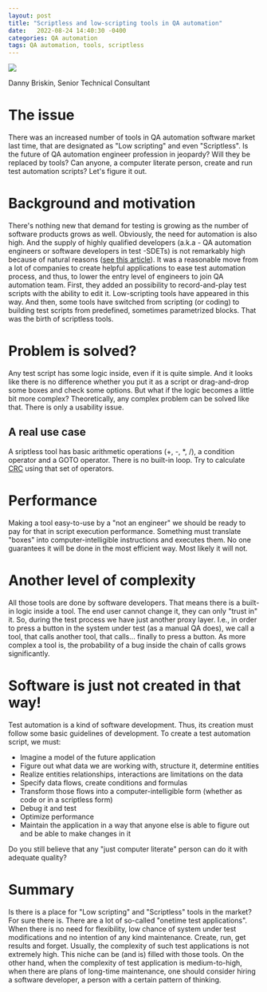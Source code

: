 ```yaml
---
layout: post
title: "Scriptless and low-scripting tools in QA automation"
date:   2022-08-24 14:40:30 -0400
categories: QA automation
tags: QA automation, tools, scriptless
---
```

![](/images/setup_aspectj.jpg)

Danny Briskin, Senior Technical Consultant


# The issue
There was an increased number of tools in QA automation software market last time, that are designated as "Low scripting" and even "Scriptless". Is the future of QA automation engineer profession in jeopardy? Will they be replaced by tools? Can anyone, a computer literate person, create and run test automation scripts? Let's figure it out.

# Background and motivation
There's nothing new that demand for testing is growing as the number of software products grows as well. Obviously, the need for automation is also high. And the supply of highly qualified developers (a.k.a - QA automation engineers or software developers in test -SDETs) is not remarkably high because of natural reasons ([see this article](https://danny-briskin.github.io/java/2021/12/16/2021-12-16-should-aqa-be-devs.html)).
It was a reasonable move from a lot of companies to create helpful applications to ease test automation process, and thus, to lower the entry level of engineers to join QA automation team. First, they added an possibility to record-and-play test scripts with the ability to edit it. Low-scripting tools have appeared in this way. And then, some tools have switched from scripting (or coding) to building test scripts from predefined, sometimes parametrized blocks. That was the birth of scriptless tools.

# Problem is solved?
Any test script has some logic inside, even if it is quite simple. And it looks like there is no difference whether you put it as a script or drag-and-drop some boxes and check some options. But what if the logic becomes a little bit more complex? Theoretically, any complex problem can be solved like that. There is only a usability issue. 

## A real use case
A sriptless tool has basic arithmetic operations (+, -, *, /), a condition operator and a GOTO operator. There is no built-in loop. Try to calculate [CRC](https://en.wikipedia.org/wiki/Cyclic_redundancy_check) using that set of operators.

# Performance
Making a tool easy-to-use by a "not an engineer" we should be ready to pay for that in script execution performance. Something must translate "boxes" into computer-intelligible instructions and executes them. No one guarantees it will be done in the most efficient way. Most likely it will not.

# Another level of complexity
All those tools are done by software developers. That means there is a built-in logic inside a tool. The end user cannot change it, they can only "trust in" it. So, during the test process we have just another proxy layer. I.e., in order to press a button in the system under test (as a manual QA does), we call a tool, that calls another tool, that calls... finally to press a button. As more complex a tool is, the probability of a bug inside the chain of calls grows significantly.

# Software is just not created in that way!
Test automation is a kind of software development. Thus, its creation must follow some basic guidelines of development. To create a test automation script, we must:
* Imagine a model of the future application
* Figure out what data we are working with, structure it, determine entities
* Realize entities relationships, interactions are limitations on the data
* Specify data flows, create conditions and formulas
* Transform those flows into a computer-intelligible form (whether as code or in a scriptless form)
* Debug it and test 
* Optimize performance
* Maintain the application in a way that anyone else is able to figure out and be able to make changes in it

Do you still believe that any "just computer literate" person can do it with adequate quality?

# Summary
Is there is a place for "Low scripting" and "Scriptless" tools in the market? For sure there is. There are a lot of so-called "onetime test applications". When there is no need for flexibility, low chance of system under test modifications and no intention of any kind maintenance. Create, run, get results and forget. Usually, the complexity of such test applications is not extremely high. This niche can be (and is) filled with those tools. On the other hand, when the complexity of test application is medium-to-high, when there are plans of long-time maintenance, one should consider hiring a software developer, a person with a certain pattern of thinking.

